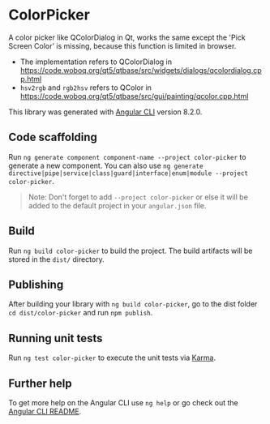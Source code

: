 # ColorPicker

A color picker like QColorDialog in Qt, works the same except the 'Pick Screen Color' is missing, because this function is limited in browser.
- The implementation refers to QColorDialog in https://code.woboq.org/qt5/qtbase/src/widgets/dialogs/qcolordialog.cpp.html
- `hsv2rgb` and `rgb2hsv` refers to QColor in https://code.woboq.org/qt5/qtbase/src/gui/painting/qcolor.cpp.html

This library was generated with [Angular CLI](https://github.com/angular/angular-cli) version 8.2.0.

## Code scaffolding

Run `ng generate component component-name --project color-picker` to generate a new component. You can also use `ng generate directive|pipe|service|class|guard|interface|enum|module --project color-picker`.
> Note: Don't forget to add `--project color-picker` or else it will be added to the default project in your `angular.json` file. 

## Build

Run `ng build color-picker` to build the project. The build artifacts will be stored in the `dist/` directory.

## Publishing

After building your library with `ng build color-picker`, go to the dist folder `cd dist/color-picker` and run `npm publish`.

## Running unit tests

Run `ng test color-picker` to execute the unit tests via [Karma](https://karma-runner.github.io).

## Further help

To get more help on the Angular CLI use `ng help` or go check out the [Angular CLI README](https://github.com/angular/angular-cli/blob/master/README.md).
